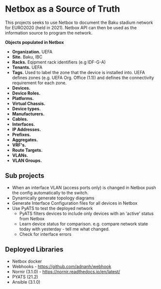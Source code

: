 # Netbox as a Source of Truth
This projects seeks to use Netbox to document the Baku stadium network for EURO2020 (held in 2021). Netbox API can then be used as the information source to program the network.

**Objects populated in Netbox**
- **Organization.** UEFA
- **Site.** Baku, IBC
- **Racks.** Eqipment rack identifiers (e.g IDF-G-A)
- **Tenants.** UEFA
- **Tags.** Used to label the zone that the device is installed into. UEFA defines zones (e.g. UEFA Org. Office (1.1)) and defines the connectivity requirement for each zone. 
- **Devices.**
- **Device Roles.**
- **Platforms.**
- **Virtual Chassis.**
- **Device types.**
- **Manufacturers.**
- **Cables.**
- **Interfaces.**
- **IP Addresses.**
- **Prefixes.**
- **Aggregates.**
- **VRF's.**
- **Route Targets.**
- **VLANs.**
- **VLAN Groups.**

## Sub projects
- When an interface VLAN (access ports only) is changed in Netbox push the config automatically to the switch.
- Dynamically generate topology diagrams
- Generate Interface Configuration files for all devices in Netbox
- Use PyATS to test the deployed network
    - PyATS filters devices to include only devices with an 'active' status from Netbox
    - Learn device status for comparison. e.g. compare network state today with yesterday - tell me what changed.
    - Check for interface errors
    
## Deployed Libraries
- Netbox docker
- Webhooks - https://github.com/adnanh/webhook
- Nornir (3.1.0) - https://nornir.readthedocs.io/en/latest/
- PYATS (21.2)
- Ansible (3.1.0)